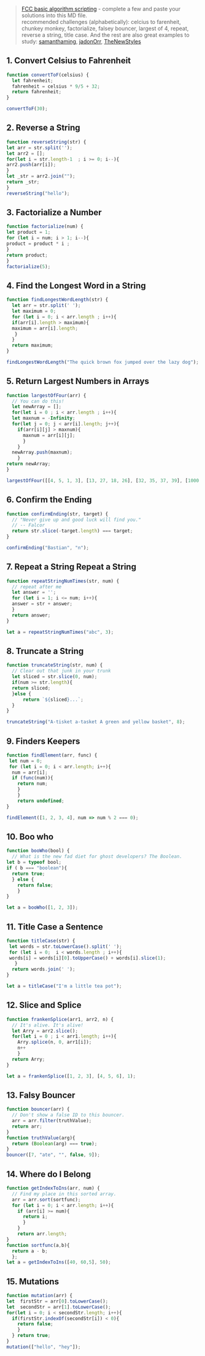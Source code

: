 > [FCC basic algorithm scripting](https://learn.freecodecamp.org/javascript-algorithms-and-data-structures/basic-algorithm-scripting) - complete a few and paste your solutions into this MD file.  
> recommended challenges (alphabetically): celcius to farenheit, chunkey monkey, factorialize, falsey bouncer, largest of 4, repeat, reverse a string, title case.  And the rest are also great
> examples to study: [samanthaming](https://github.com/samanthaming/freecodecamp-my-solutions/tree/master/basic-algorithm), [jadonOrr](https://github.com/jadonOrr/freeCodeCampAlgorithms/tree/master/basic-algorithms), [TheNewStyles](https://github.com/TheNewStyles/freecodecamp-algorithm-solutions/tree/master/BasicAlgorithmScripting)

## 1. Convert Celsius to Fahrenheit
```js
function convertToF(celsius) {
  let fahrenheit;
  fahrenheit = celsius * 9/5 + 32;
  return fahrenheit;
}

convertToF(30);
```
## 2. Reverse a String
```js
function reverseString(str) {
let arr = str.split('');
let arr2 = [];
for(let i = str.length-1  ; i >= 0; i--){
arr2.push(arr[i]);
}
let _str = arr2.join("");
return _str;
}
reverseString("hello");
```
## 3. Factorialize a Number
```js
function factorialize(num) {
let product = 1;
for (let i = num; i > 1; i--){
product = product * i ;
}
return product; 
}
factorialize(5);
```
## 4. Find the Longest Word in a String
```js 
function findLongestWordLength(str) {
  let arr = str.split(' ');
  let maximum = 0;
  for (let i = 0; i < arr.length ; i++){
  if(arr[i].length > maximum){
  maximum = arr[i].length;
   }
  }
  return maximum;
}

findLongestWordLength("The quick brown fox jumped over the lazy dog");
```
## 5. Return Largest Numbers in Arrays
```js
function largestOfFour(arr) {
  // You can do this!
  let newArray = [];
  for(let i = 0 ; i < arr.length ; i++){
  let maxnum = -Infinity;  
  for(let j = 0; j < arr[i].length; j++){
    if(arr[i][j] > maxnum){
      maxnum = arr[i][j];
      }      
    }
  newArray.push(maxnum);
    }  
return newArray;
}

largestOfFour([[4, 5, 1, 3], [13, 27, 18, 26], [32, 35, 37, 39], [1000, 1001, 857, 1]]);
```
## 6. Confirm the Ending
```js
function confirmEnding(str, target) {
  // "Never give up and good luck will find you."
  // -- Falcor
  return str.slice(-target.length) === target;
}

confirmEnding("Bastian", "n");
```
## 7.  Repeat a String Repeat a String
```js
function repeatStringNumTimes(str, num) {
  // repeat after me
  let answer = '';
  for (let i = 1; i <= num; i++){
  answer = str + answer;
  }
  return answer;
}

let a = repeatStringNumTimes("abc", 3);
```
## 8. Truncate a String
```js
function truncateString(str, num) {
  // Clear out that junk in your trunk
  let sliced = str.slice(0, num);
  if(num >= str.length){
  return sliced;
  }else {
      return `${sliced}...`;   
  }
}

truncateString("A-tisket a-tasket A green and yellow basket", 8);
```
## 9. Finders Keepers
```js
function findElement(arr, func) {
 let num = 0;
 for (let i = 0; i < arr.length; i++){
  num = arr[i];
  if (func(num)){
    return num;
    }
    }  
    return undefined;
}

findElement([1, 2, 3, 4], num => num % 2 === 0);
```
## 10. Boo who
```js
function booWho(bool) {
  // What is the new fad diet for ghost developers? The Boolean.
let b = typeof bool;
if ( b === "boolean"){
  return true;
  } else {
    return false;
    }
}

let a = booWho([1, 2, 3]);
```
## 11. Title Case a Sentence
```js
function titleCase(str) {
 let words = str.toLowerCase().split(' ');
 for (let i = 0;  i < words.length ; i++){
 words[i] = words[i][0].toUpperCase() + words[i].slice(1);
   }
  return words.join(' '); 
}

let a = titleCase("I'm a little tea pot");
```
## 12. Slice and Splice
```js
function frankenSplice(arr1, arr2, n) {
  // It's alive. It's alive!
  let Arry = arr2.slice();
  for(let i = 0 ; i < arr1.length; i++){
    Arry.splice(n, 0, arr1[i]);
    n++
    }
  return Arry;
}

let a = frankenSplice([1, 2, 3], [4, 5, 6], 1);
```
## 13. Falsy Bouncer
```js
function bouncer(arr) {
  // Don't show a false ID to this bouncer.
  arr = arr.filter(truthValue);
  return arr;
}
function truthValue(arg){
  return (Boolean(arg) === true);
}
bouncer([7, "ate", "", false, 9]);
```
## 14. Where do I Belong
```js
function getIndexToIns(arr, num) {
  // Find my place in this sorted array.
  arr = arr.sort(sortfunc);
  for (let i = 0; i < arr.length; i++){
    if (arr[i] >= num){
      return i;
      }    
    }  
    return arr.length;
}
function sortfunc(a,b){
  return a - b;
  };
let a = getIndexToIns([40, 60,5], 50);
```
## 15.  Mutations
```js
function mutation(arr) {
let  firstStr = arr[0].toLowerCase();
let  secondStr = arr[1].toLowerCase();
for(let i = 0; i < secondStr.length; i++){
  if(firstStr.indexOf(secondStr[i]) < 0){
    return false;
    }
  } return true;
}
mutation(["hello", "hey"]);
```





